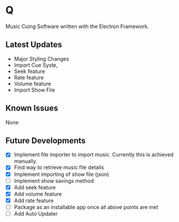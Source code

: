 # Q
Music Cuing Software written with the Electron Framework.

## Latest Updates

- Major Styling Changes
- Import Cue Syste,
- Seek feature
- Rate feature
- Volume feature
- Import Show File

## Known Issues

None

## Future Developments

- [x] Implement file importer to import music. Currently this is achieved manually.
- [x] Find way to retrieve music file details
- [x] Implement importing of show file (json)
- [ ] Implement show savings method
- [x] Add seek feature
- [x] Add volume feature
- [x] Add rate feature
- [ ] Package as an installable app once all above points are met
- [ ] Add Auto Updater
